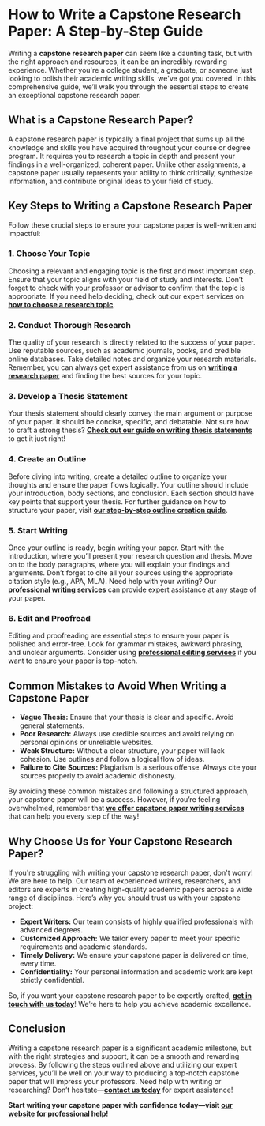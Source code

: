 # How to Write a Capstone Research Paper: A Step-by-Step Guide

Writing a **capstone research paper** can seem like a daunting task, but with the right approach and resources, it can be an incredibly rewarding experience. Whether you're a college student, a graduate, or someone just looking to polish their academic writing skills, we've got you covered. In this comprehensive guide, we’ll walk you through the essential steps to create an exceptional capstone research paper.

## What is a Capstone Research Paper?

A capstone research paper is typically a final project that sums up all the knowledge and skills you have acquired throughout your course or degree program. It requires you to research a topic in depth and present your findings in a well-organized, coherent paper. Unlike other assignments, a capstone paper usually represents your ability to think critically, synthesize information, and contribute original ideas to your field of study.

## Key Steps to Writing a Capstone Research Paper

Follow these crucial steps to ensure your capstone paper is well-written and impactful:

### 1. Choose Your Topic

Choosing a relevant and engaging topic is the first and most important step. Ensure that your topic aligns with your field of study and interests. Don’t forget to check with your professor or advisor to confirm that the topic is appropriate. If you need help deciding, check out our expert services on [**how to choose a research topic**](https://tinyurl.com/topessay?keyword=how+to+write+a+capstone+research+paper).

### 2. Conduct Thorough Research

The quality of your research is directly related to the success of your paper. Use reputable sources, such as academic journals, books, and credible online databases. Take detailed notes and organize your research materials. Remember, you can always get expert assistance from us on [**writing a research paper**](https://tinyurl.com/topessay?keyword=how+to+write+a+capstone+research+paper) and finding the best sources for your topic.

### 3. Develop a Thesis Statement

Your thesis statement should clearly convey the main argument or purpose of your paper. It should be concise, specific, and debatable. Not sure how to craft a strong thesis? [**Check out our guide on writing thesis statements**](https://tinyurl.com/topessay?keyword=how+to+write+a+capstone+research+paper) to get it just right!

### 4. Create an Outline

Before diving into writing, create a detailed outline to organize your thoughts and ensure the paper flows logically. Your outline should include your introduction, body sections, and conclusion. Each section should have key points that support your thesis. For further guidance on how to structure your paper, visit [**our step-by-step outline creation guide**](https://tinyurl.com/topessay?keyword=how+to+write+a+capstone+research+paper).

### 5. Start Writing

Once your outline is ready, begin writing your paper. Start with the introduction, where you’ll present your research question and thesis. Move on to the body paragraphs, where you will explain your findings and arguments. Don’t forget to cite all your sources using the appropriate citation style (e.g., APA, MLA). Need help with your writing? Our [**professional writing services**](https://tinyurl.com/topessay?keyword=how+to+write+a+capstone+research+paper) can provide expert assistance at any stage of your paper.

### 6. Edit and Proofread

Editing and proofreading are essential steps to ensure your paper is polished and error-free. Look for grammar mistakes, awkward phrasing, and unclear arguments. Consider using [**professional editing services**](https://tinyurl.com/topessay?keyword=how+to+write+a+capstone+research+paper) if you want to ensure your paper is top-notch.

## Common Mistakes to Avoid When Writing a Capstone Paper

- **Vague Thesis:** Ensure that your thesis is clear and specific. Avoid general statements.
- **Poor Research:** Always use credible sources and avoid relying on personal opinions or unreliable websites.
- **Weak Structure:** Without a clear structure, your paper will lack cohesion. Use outlines and follow a logical flow of ideas.
- **Failure to Cite Sources:** Plagiarism is a serious offense. Always cite your sources properly to avoid academic dishonesty.

By avoiding these common mistakes and following a structured approach, your capstone paper will be a success. However, if you’re feeling overwhelmed, remember that [**we offer capstone paper writing services**](https://tinyurl.com/topessay?keyword=how+to+write+a+capstone+research+paper) that can help you every step of the way!

## Why Choose Us for Your Capstone Research Paper?

If you're struggling with writing your capstone research paper, don't worry! We are here to help. Our team of experienced writers, researchers, and editors are experts in creating high-quality academic papers across a wide range of disciplines. Here’s why you should trust us with your capstone project:

- **Expert Writers:** Our team consists of highly qualified professionals with advanced degrees.
- **Customized Approach:** We tailor every paper to meet your specific requirements and academic standards.
- **Timely Delivery:** We ensure your capstone paper is delivered on time, every time.
- **Confidentiality:** Your personal information and academic work are kept strictly confidential.

So, if you want your capstone research paper to be expertly crafted, [**get in touch with us today**](https://tinyurl.com/topessay?keyword=how+to+write+a+capstone+research+paper)! We’re here to help you achieve academic excellence.

## Conclusion

Writing a capstone research paper is a significant academic milestone, but with the right strategies and support, it can be a smooth and rewarding process. By following the steps outlined above and utilizing our expert services, you’ll be well on your way to producing a top-notch capstone paper that will impress your professors. Need help with writing or researching? Don’t hesitate—[**contact us today**](https://tinyurl.com/topessay?keyword=how+to+write+a+capstone+research+paper) for expert assistance!

**Start writing your capstone paper with confidence today—visit [our website](https://tinyurl.com/topessay?keyword=how+to+write+a+capstone+research+paper) for professional help!**
